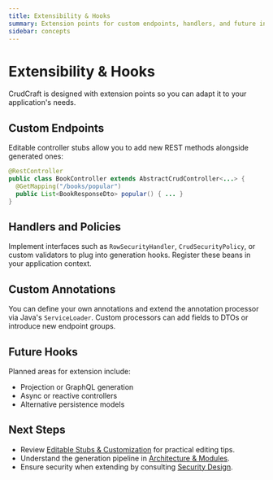 ```yaml
---
title: Extensibility & Hooks
summary: Extension points for custom endpoints, handlers, and future integrations.
sidebar: concepts
---
```


# Extensibility & Hooks

CrudCraft is designed with extension points so you can adapt it to your application's needs.

## Custom Endpoints

Editable controller stubs allow you to add new REST methods alongside generated ones:

```java
@RestController
public class BookController extends AbstractCrudController<...> {
  @GetMapping("/books/popular")
  public List<BookResponseDto> popular() { ... }
}
```

## Handlers and Policies

Implement interfaces such as `RowSecurityHandler`, `CrudSecurityPolicy`, or custom validators to plug into generation hooks. Register these beans in your application context.

## Custom Annotations

You can define your own annotations and extend the annotation processor via Java's `ServiceLoader`. Custom processors can add fields to DTOs or introduce new endpoint groups.

## Future Hooks

Planned areas for extension include:

- Projection or GraphQL generation
- Async or reactive controllers
- Alternative persistence models

## Next Steps

- Review [Editable Stubs & Customization](/guides/editable-stubs.md) for practical editing tips.
- Understand the generation pipeline in [Architecture & Modules](/concepts/architecture.md).
- Ensure security when extending by consulting [Security Design](/concepts/security-design.md).

